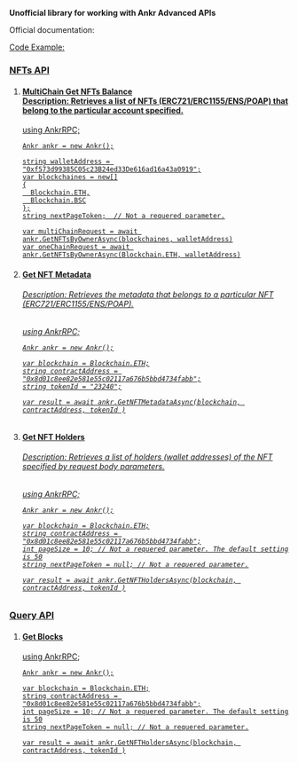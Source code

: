 <strong>Unofficial library for working with Ankr Advanced APIs</strong>

Official documentation: <a href="https://www.ankr.com/docs/advanced-api/overview/" target="_blank"/>

Code Example:

<h3>NFTs API</h3>

<ol>
  <li>
    <h4>MultiChain Get NFTs Balance<br>Description: Retrieves a list of NFTs (ERC721/ERC1155/ENS/POAP) that belong to the particular account specified.</h4>
    using AnkrRPC;
    
    Ankr ankr = new Ankr();
    
    string walletAddress = "0xf573d99385C05c23B24ed33De616ad16a43a0919";
    var blockchaines = new[]
    {
      Blockchain.ETH,
      Blockchain.BSC
    };
    string nextPageToken;  // Not a requered parameter.
    
    var multiChainRequest = await ankr.GetNFTsByOwnerAsync(blockchaines, walletAddress)
    var oneChainRequest = await ankr.GetNFTsByOwnerAsync(Blockchain.ETH, walletAddress)
  </li>
  
  <li>
    <h4>Get NFT Metadata</h4>
    <h6>Description: Retrieves the metadata that belongs to a particular NFT (ERC721/ERC1155/ENS/POAP).<h6/>
    using AnkrRPC;
    
    Ankr ankr = new Ankr();
    
    var blockchain = Blockchain.ETH;
    string contractAddress = "0x8d01c8ee82e581e55c02117a676b5bbd4734fabb";
    string tokenId = "23240";
    
    var result = await ankr.GetNFTMetadataAsync(blockchain, contractAddress, tokenId )
  </li>
  
  <li>
    <h4>Get NFT Holders</h4>
    <h6>Description: Retrieves a list of holders (wallet addresses) of the NFT specified by request body parameters.<h6/>
    using AnkrRPC;
    
    Ankr ankr = new Ankr();
    
    var blockchain = Blockchain.ETH;
    string contractAddress = "0x8d01c8ee82e581e55c02117a676b5bbd4734fabb";
    int pageSize = 10; // Not a requered parameter. The default setting is 50
    string nextPageToken = null; // Not a requered parameter.
    
    var result = await ankr.GetNFTHoldersAsync(blockchain, contractAddress, tokenId )
  </li>
</ol>

<h3>Query API</h3>

<ol>
  <li>
    <h4>Get Blocks</h4>
    using AnkrRPC;
    
    Ankr ankr = new Ankr();
    
    var blockchain = Blockchain.ETH;
    string contractAddress = "0x8d01c8ee82e581e55c02117a676b5bbd4734fabb";
    int pageSize = 10; // Not a requered parameter. The default setting is 50
    string nextPageToken = null; // Not a requered parameter.
    
    var result = await ankr.GetNFTHoldersAsync(blockchain, contractAddress, tokenId )
  </li>
</ol>
